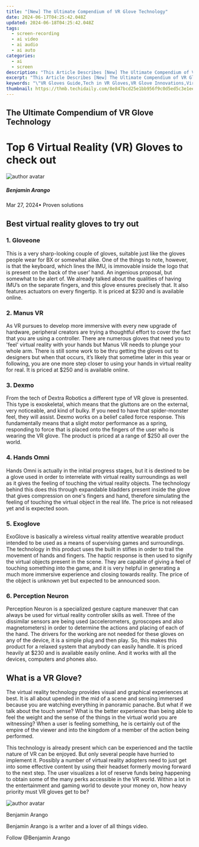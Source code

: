 ```yaml
---
title: "[New] The Ultimate Compendium of VR Glove Technology"
date: 2024-06-17T04:25:42.048Z
updated: 2024-06-18T04:25:42.048Z
tags: 
  - screen-recording
  - ai video
  - ai audio
  - ai auto
categories: 
  - ai
  - screen
description: "This Article Describes [New] The Ultimate Compendium of VR Glove Technology"
excerpt: "This Article Describes [New] The Ultimate Compendium of VR Glove Technology"
keywords: "\"VR Gloves Guide,Tech in VR Gloves,VR Glove Innovations,Virtual Reality Handhelds,Advanced VR Gloves,Next-Gen VR Tech,VR Hand Tech Compendium\""
thumbnail: https://thmb.techidaily.com/8e847bcd25e1bb956f9c0d5ed5c3e1ee40f922a7b0a9cd027835fb97af58ec95.jpg
---
```


## The Ultimate Compendium of VR Glove Technology

# Top 6 Virtual Reality (VR) Gloves to check out

![author avatar](https://images.wondershare.com/filmora/article-images/benjamin-arango-author.jpg)

##### Benjamin Arango

 Mar 27, 2024• Proven solutions

## Best virtual reality gloves to try out

### 1. Gloveone

 This is a very sharp-looking couple of gloves, suitable just like the gloves people wear for BX or somewhat alike. One of the things to note, however, is that the keyboard, which lines the IMU, is immovable inside the logo that is present on the back of the user’ hand. An ingenious proposal, but somewhat to be alert of. We already talked about the qualities of having IMU’s on the separate fingers, and this glove ensures precisely that. It also features actuators on every fingertip. It is priced at $230 and is available online.

### 2. Manus VR

 As VR pursues to develop more immersive with every new upgrade of hardware, peripheral creators are trying a thoughtful effort to cover the fact that you are using a controller. There are numerous gloves that need you to 'feel' virtual reality with your hands but Manus VR needs to plunge your whole arm. There is still some work to be thru getting the gloves out to designers but when that occurs, it’s likely that sometime later in this year or following, you are one more step closer to using your hands in virtual reality for real. It is priced at $250 and is available online.

### 3. Dexmo

 From the tech of Dextra Robotics a different type of VR glove is presented. This type is exoskeletal, which means that the gluttons are on the external, very noticeable, and kind of bulky. If you need to have that spider-monster feel, they will assist. Dexmo works on a belief called force response. This fundamentally means that a slight motor performance as a spring, responding to force that is placed onto the fingers of the user who is wearing the VR glove. The product is priced at a range of $250 all over the world.

### 4. Hands Omni

 Hands Omni is actually in the initial progress stages, but it is destined to be a glove used in order to interrelate with virtual reality surroundings as well as it gives the feeling of touching the virtual reality objects. The technology behind this does this through expandable bladders present inside the glove that gives compression on one's fingers and hand, therefore simulating the feeling of touching the virtual object in the real life. The price is not released yet and is expected soon.

### 5\. Exoglove

 ExoGlove is basically a wireless virtual reality attentive wearable product intended to be used as a means of supervising games and surroundings. The technology in this product uses the built in stifles in order to trail the movement of hands and fingers. The haptic response is then used to signify the virtual objects present in the scene. They are capable of giving a feel of touching something into the game, and it is very helpful in generating a much more immersive experience and closing towards reality. The price of the object is unknown yet but expected to be announced soon.

### 6. Perception Neuron

 Perception Neuron is a specialized gesture capture maneuver that can always be used for virtual reality controller skills as well. Three of the dissimilar sensors are being used (accelerometers, gyroscopes and also magnetometers) in order to determine the actions and placing of each of the hand. The drivers for the working are not needed for these gloves on any of the device, it is a simple plug and then play. So, this makes this product for a relaxed system that anybody can easily handle. It is priced heavily at $230 and is available easily online. And it works with all the devices, computers and phones also.

## What is a VR Glove?

 The virtual reality technology provides visual and graphical experiences at best. It is all about upended in the mid of a scene and sensing immersed because you are watching everything in panoramic panache. But what if we talk about the touch sense? What is the better experience than being able to feel the weight and the sense of the things in the virtual world you are witnessing? When a user is feeling something, he is certainly out of the empire of the viewer and into the kingdom of a member of the action being performed.

 This technology is already present which can be experienced and the tactile nature of VR can be enjoyed. But only several people have hurried to implement it. Possibly a number of virtual reality adopters need to just get into some effective content by using their headset formerly moving forward to the next step. The user visualizes a lot of reserve funds being happening to obtain some of the many perks accessible in the VR world. Within a lot in the entertainment and gaming world to devote your money on, how heavy priority must VR gloves get to be?

![author avatar](https://images.wondershare.com/filmora/article-images/benjamin-arango-author.jpg)

Benjamin Arango

Benjamin Arango is a writer and a lover of all things video.

Follow @Benjamin Arango


<ins class="adsbygoogle"
     style="display:block"
     data-ad-format="autorelaxed"
     data-ad-client="ca-pub-7571918770474297"
     data-ad-slot="1223367746"></ins>



<ins class="adsbygoogle"
     style="display:block"
     data-ad-client="ca-pub-7571918770474297"
     data-ad-slot="8358498916"
     data-ad-format="auto"
     data-full-width-responsive="true"></ins>



